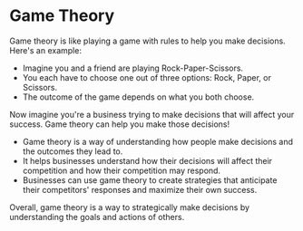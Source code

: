 # Game Theory

Game theory is like playing a game with rules to help you make decisions. Here's an example:

* Imagine you and a friend are playing Rock-Paper-Scissors.
* You each have to choose one out of three options: Rock, Paper, or Scissors.
* The outcome of the game depends on what you both choose.

Now imagine you're a business trying to make decisions that will affect your success. Game theory can help you make those decisions!

* Game theory is a way of understanding how people make decisions and the outcomes they lead to.
* It helps businesses understand how their decisions will affect their competition and how their competition may respond.
* Businesses can use game theory to create strategies that anticipate their competitors' responses and maximize their own success.

Overall, game theory is a way to strategically make decisions by understanding the goals and actions of others.
